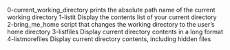 0-current_working_directory prints the absolute path name of the current working directory
1-listit Display the contents list of your current directory
2-bring_me_home script that changes the working directory to the user’s home directory
3-listfiles Display current directory contents in a long format
4-listmorefiles Display current directory contents, including hidden files
